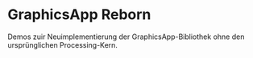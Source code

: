 # GraphicsApp Reborn

Demos zuir Neuimplementierung der GraphicsApp-Bibliothek ohne den ursprünglichen 
Processing-Kern.

